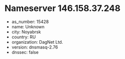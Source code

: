 # Nameserver 146.158.37.248

* as_number: 15428
* name: Unknown
* city: Noyabrsk
* country: RU
* organization: DagNet Ltd.
* version: dnsmasq-2.76
* dnssec: false
